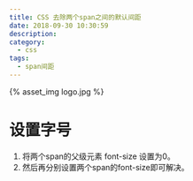 ```yaml
---
title: CSS 去除两个span之间的默认间距
date: 2018-09-30 10:30:59
description:
category:
  - css
tags:
  - span间距
---
```


{% asset_img logo.jpg %}

<!-- more -->


# 设置字号

1. 将两个span的父级元素 font-size 设置为0。
2. 然后再分别设置两个span的font-size即可解决。